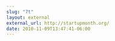```yaml
---
slug: "7t"
layout: external
external_url: http://startupmonth.org/
date: 2010-11-09T13:47:41-06:00
---
```

